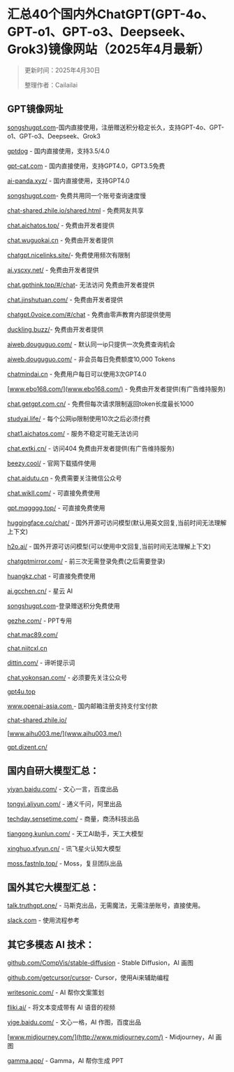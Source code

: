 # 汇总40个国内外ChatGPT(GPT-4o、GPT-o1、GPT-o3、Deepseek、Grok3)镜像网站（2025年4月最新）

> 更新时间：2025年4月30日
>
> 整理作者：Cailailai

## GPT镜像网址

[songshugpt.com](http://songshugpt.com)-国内直接使用，注册赠送积分稳定长久，支持GPT-4o、GPT-o1、GPT-o3、Deepseek、Grok3

[gptdog](http://gptdog.online) - 国内直接使用，支持3.5/4.0

[gpt-cat.com](http://gpt-cat.com) - 国内直接使用，支持GPT4.0，GPT3.5免费

[ai-panda.xyz/](http://ai-panda.xyz/) - 国内直接使用，支持GPT4.0

[songshugpt.com](http://songshugpt.com)- 免费共用同一个账号查询速度慢

[chat-shared.zhile.io/shared.html](http://chat-shared.zhile.io/shared.html) - 免费网友共享

[chat.aichatos.top/](http://chat.aichatos.top/) - 免费由开发者提供

[chat.wuguokai.cn](chat.wuguokai.cn) - 免费由开发者提供

[chatgpt.nicelinks.site/](chatgpt.nicelinks.site/)- 免费使用频次有限制

[ai.yscxy.net/](ai.yscxy.net/) - 免费由开发者提供

[chat.gpthink.top/#/chat](chat.gpthink.top/#/chat)- 无法访问 免费由开发者提供

[chat.jinshutuan.com/](chat.jinshutuan.com/) - 免费由开发者提供

[chatgpt.0voice.com/#/chat](chatgpt.0voice.com/#/cha) - 免费由零声教育内部提供使用

[duckling.buzz/](duckling.buzz/)- 免费由开发者提供

[aiweb.douguguo.com/](aiweb.douguguo.com/) - 默认同一ip只提供一次免费查询机会

[aiweb.douguguo.com/](aiweb.douguguo.com/) - 非会员每日免费额度10,000 Tokens

[chatmindai.cn](chatmindai.cn) - 免费用户每日可以使用3次GPT4.0

[www.ebo168.com/](www.ebo168.com/) - 免费由开发者提供(有广告维持服务)

[chat.getgpt.com.cn/](chat.getgpt.com.cn/) - 免费但每次请求限制返回token长度最长1000

[studyai.life/](studyai.life/) - 每个公网ip限制使用10次之后必须付费

[chat1.aichatos.com/](chat1.aichatos.com/) - 服务不稳定可能无法访问

[chat.extkj.cn/](chat.extkj.cn) - 访问404 免费由开发者提供(有广告维持服务)

[beezy.cool/](beezy.cool/) - 官网下载插件使用

[chat.aidutu.cn](chat.aidutu.cn) - 免费需要关注微信公众号

[chat.wikll.com/](chat.wikll.com/) - 可直接免费使用

[gpt.mqgggg.top/](gpt.mqgggg.top/) - 可直接免费使用

[huggingface.co/chat/](huggingface.co/chat/) - 国外开源可访问模型(默认用英文回复,当前时间无法理解上下文)

[h2o.ai/](h2o.ai/) - 国外开源可访问模型(可以使用中文回复,当前时间无法理解上下文)

[chatgptmirror.com/](chatgptmirror.com/) - 前三次无需登录免费(之后需要登录)

[huangkz.chat](huangkz.chat) - 可直接免费使用

[ai.gcchen.cn/](ai.gcchen.cn/) - 星云 AI

[songshugpt.com](songshugpt.com)-登录赠送积分免费使用

[gezhe.com/](gezhe.com/) - PPT专用

[chat.mac89.com/](chat.mac89.com/)

[chat.niitcxl.cn](chat.niitcxl.cn)

[dittin.com/](dittin.com/) - 谛听提示词

[chat.yokonsan.com/](chat.yokonsan.com/) - 必须要先关注公众号

[gpt4u.top](gpt4u.top)

[www.openai-asia.com ](www.openai-asia.com )- 国内邮箱注册支持支付宝付款

[chat-shared.zhile.io/](chat-shared.zhile.io/)

[www.aihu003.me/](www.aihu003.me/)

[gpt.dizent.cn/](gpt.dizent.cn/)

## 国内自研大模型汇总：

[yiyan.baidu.com/](http://yiyan.baidu.com/) - 文心一言，百度出品

[tongyi.aliyun.com/](http://tongyi.aliyun.com/) - 通义千问，阿里出品

[techday.sensetime.com/](http://techday.sensetime.com/) - 商量，商汤科技出品

[tiangong.kunlun.com/](http://tiangong.kunlun.com/) - 天工AI助手，天工大模型

[xinghuo.xfyun.cn/](http://xinghuo.xfyun.cn/) - 讯飞星火认知大模型

[moss.fastnlp.top/](http://moss.fastnlp.top/) - Moss，复旦团队出品

## 国外其它大模型汇总：

[talk.truthgpt.one/](http://talk.truthgpt.one/) - 马斯克出品，无需魔法，无需注册账号，直接使用。

[slack.com](http://slack.com) - 使用流程参考

## 其它多模态 AI 技术：

[github.com/CompVis/stable-diffusion](http://github.com/CompVis/stable-diffusion) - Stable Diffusion，AI 画图

[github.com/getcursor/cursor](http://github.com/getcursor/cursor)- Cursor，使用Ai来辅助编程

[writesonic.com/](http://writesonic.com/) - AI 帮你文案策划

[fliki.ai/](http://fliki.ai/) - 将文本变成带有 AI 语音的视频

[yige.baidu.com/](http://yige.baidu.com/) - 文心一格，AI 作图，百度出品

[www.midjourney.com/](http://www.midjourney.com/) - Midjourney，AI 画图

[gamma.app/](http://gamma.app/) - Gamma，AI 帮你生成 PPT
